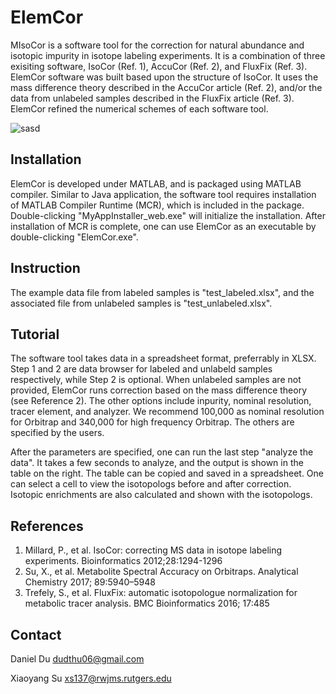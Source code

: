# ElemCor

MIsoCor is a software tool for the correction for natural abundance and isotopic impurity in isotope labeling experiments. It is a combination of three exisiting software, IsoCor (Ref. 1), AccuCor (Ref. 2), and FluxFix (Ref. 3). ElemCor software was built based upon the structure of IsoCor. It uses the mass difference theory described in the AccuCor article (Ref. 2), and/or the data from unlabeled samples described in the FluxFix article (Ref. 3). ElemCor refined the numerical schemes of each software tool. 

![sasd](https://user-images.githubusercontent.com/15344717/37380798-42a724ba-2708-11e8-93da-8c6d27bae7e7.png)


## Installation

ElemCor is developed under MATLAB, and is packaged using MATLAB compiler. Similar to Java application, the software tool requires installation of MATLAB Compiler Runtime (MCR), which is included in the package. Double-clicking "MyAppInstaller_web.exe" will initialize the installation. After installation of MCR is complete, one can use ElemCor as an executable by double-clicking "ElemCor.exe".  

## Instruction

The example data file from labeled samples is "test_labeled.xlsx", and the associated file from unlabeled samples is "test_unlabeled.xlsx".

## Tutorial

The software tool takes data in a spreadsheet format, preferrably in XLSX. Step 1 and 2 are data browser for labeled and unlabeld samples respectively, while Step 2 is optional. When unlabeled samples are not provided, ElemCor runs correction based on the mass difference theory (see Reference 2). The other options include inpurity, nominal resolution, tracer element, and analyzer. We recommend 100,000 as nominal resolution for Orbitrap and 340,000 for high frequency Orbitrap. The others are specified by the users. 

After the parameters are specified, one can run the last step "analyze the data". It takes a few seconds to analyze, and the output is shown in the table on the right. The table can be copied and saved in a spreadsheet. One can select a cell to view the isotopologs before and after correction. Isotopic enrichments are also calculated and shown with the isotopologs.  

## References
1. Millard, P., et al. IsoCor: correcting MS data in isotope labeling experiments. Bioinformatics 2012;28:1294-1296
2. Su, X., et al. Metabolite Spectral Accuracy on Orbitraps. Analytical Chemistry 2017; 89:5940–5948
3. Trefely, S., et al. FluxFix: automatic isotopologue normalization for metabolic tracer analysis. BMC Bioinformatics 2016; 17:485

## Contact
Daniel Du
dudthu06@gmail.com

Xiaoyang Su
xs137@rwjms.rutgers.edu
